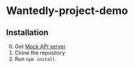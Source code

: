 # Wantedly-project-demo

## Installation
0. Get [Mock API server ](https://github.com/wantedly/graphql-server-for-selection)
1. Clone the repository
2. Run `npm install`